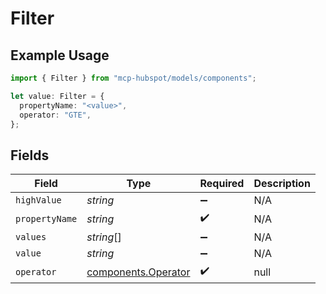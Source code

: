 # Filter

## Example Usage

```typescript
import { Filter } from "mcp-hubspot/models/components";

let value: Filter = {
  propertyName: "<value>",
  operator: "GTE",
};
```

## Fields

| Field                                                      | Type                                                       | Required                                                   | Description                                                |
| ---------------------------------------------------------- | ---------------------------------------------------------- | ---------------------------------------------------------- | ---------------------------------------------------------- |
| `highValue`                                                | *string*                                                   | :heavy_minus_sign:                                         | N/A                                                        |
| `propertyName`                                             | *string*                                                   | :heavy_check_mark:                                         | N/A                                                        |
| `values`                                                   | *string*[]                                                 | :heavy_minus_sign:                                         | N/A                                                        |
| `value`                                                    | *string*                                                   | :heavy_minus_sign:                                         | N/A                                                        |
| `operator`                                                 | [components.Operator](../../models/components/operator.md) | :heavy_check_mark:                                         | null                                                       |